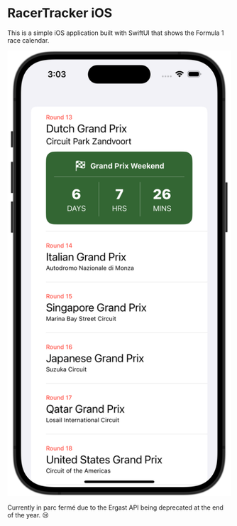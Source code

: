 # RacerTracker iOS
This is a simple iOS application built with SwiftUI that shows the Formula 1 race calendar.

![Example screen](Example_1.png)

Currently in parc fermé due to the Ergast API being deprecated at the end of the year. 😢
